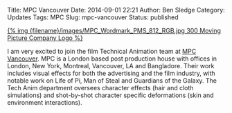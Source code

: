 Title: MPC Vancouver
Date: 2014-09-01 22:21
Author: Ben Sledge
Category: Updates
Tags: MPC
Slug: mpc-vancouver
Status: published

[{% img {filename}/images/MPC_Wordmark_PMS_812_RGB.jpg 300 Moving Picture Company
Logo %}](http://moving-picture.com)

I am very excited to join the film Technical Animation team at [MPC
Vancouver](http://moving-picture.com). MPC is a London based post
production house with offices in London, New York, Montreal,
Vancouver, LA and Bangladore. Their work includes visual effects
for both the advertising and the film industry, with notable work
on Life of Pi, Man of Steal and Guardians of the Galaxy.
The Tech Anim department oversees character effects (hair and
cloth simulations) and shot-by-shot character specific deformations
(skin and environment interactions).
